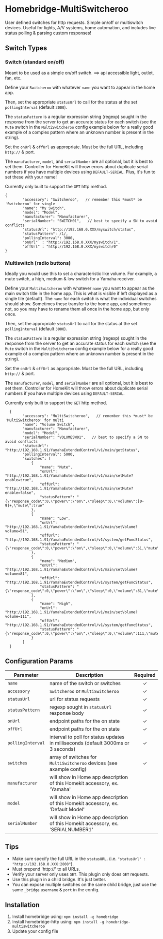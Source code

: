 # Homebridge-MultiSwitcheroo
User defined switches for http requests. Simple on/off or multiswitch devices. Useful for lights, A/V systems, home automation, and includes live status polling & parsing custom responses!


## Switch Types

### Switch (standard on/off)
Meant to be used as a simple on/off switch. 
 ==> api accessible light, outlet, fan, etc.

 Define your `Switcheroo` with whatever `name` you want to appear in the home app. 

Then, set the appropriate `statusUrl` to call for the status at the set `pollingInterval` (default `3000`).

The `statusPattern` is a regular expression string (regexp) sought in the response from the server to get an accurate status for each switch (see the `Mute` switch in the `MultiSwitcheroo` config example below for a really good example of a complex pattern where an unknown number is present in the string).

Set the `onUrl` & `offUrl` as appropriate. Must be the full URL, including `http://` & port.

The `manufacturer`, `model`, and `serialNumber` are all optional, but it is best to set them. Controller for HomeKit will throw errors about duplicate serial numbers if you have multiple devices using `DEFAULT-SERIAL`. Plus, it's fun to set these with your name!

Currently only built to support the `GET` http method. 


```
{
        "accessory": "Switcheroo",   // remember this *must* be 'Switcheroo' for single
        "name": "My Switch",
        "model": "Model",
        "manufacturer": "Manufacturer",
        "serialNumber": "SWITCH01",   // best to specify a SN to avoid conflicts
        "statusUrl": "http://192.168.0.XXX/myswitch/status",
        "statusPattern": /1/,
        "pollingInterval": 3000,
        "onUrl"  : "http://192.168.0.XXX/myswitch/1",
        "offUrl" : "http://192.168.0.XXX/myswitch/0"
}
```

### Multiswitch (radio buttons)
Ideally you would use this to set a characteristic like volume. For example, a mute switch, a high, medium & low switch for a Yamaha receiver.

Define your `MultiSwitcheroo` with whatever `name` you want to appear as the main switch title in the home app. This is what is visible if left displayed as a single tile (default). The `name` for each switch is what the individual switches should show. Sometimes these transfer to the home app, and sometimes not, so you may have to rename them all once in the home app, but only once. 

Then, set the appropriate `statusUrl` to call for the status at the set `pollingInterval` (default `3000`).

The `statusPattern` is a regular expression string (regexp) sought in the response from the server to get an accurate status for each switch (see the `Mute` switch in the `MultiSwitcheroo` config example below for a really good example of a complex pattern where an unknown number is present in the string).

Set the `onUrl` & `offUrl` as appropriate. Must be the full URL, including `http://` & port.

The `manufacturer`, `model`, and `serialNumber` are all optional, but it is best to set them. Controller for HomeKit will throw errors about duplicate serial numbers if you have multiple devices using `DEFAULT-SERIAL`. 

Currently only built to support the `GET` http method. 

```
  {
        "accessory": "MultiSwitcheroo",   // remember this *must* be 'MultiSwitcheroo' for multi
        "name": "Volume Switch",
        "manufacturer": "Manufacturer",
        "model": "Model",
        "serialNumber": "VOLUMESW01",   // best to specify a SN to avoid conflicts
        "statusUrl": "http://192.168.1.91/YamahaExtendedControl/v1/main/getStatus",
        "pollingInterval": 5000,
        "switches": [
            {
                "name": "Mute",
                "onUrl": "http://192.168.1.91/YamahaExtendedControl/v1/main/setMute?enable=true",
                "offUrl": "http://192.168.1.91/YamahaExtendedControl/v1/main/setMute?enable=false",
                "statusPattern": "{\"response_code\":0,\"power\":\"on\",\"sleep\":0,\"volume\":[0-9]+,\"mute\":true"
            },
            {
                "name": "Low",
                "onUrl": "http://192.168.1.91/YamahaExtendedControl/v1/main/setVolume?volume=51",
                "offUrl": "http://192.168.1.91/YamahaExtendedControl/v1/system/getFuncStatus",
                "statusPattern": "{\"response_code\":0,\"power\":\"on\",\"sleep\":0,\"volume\":51,\"mute\":false"
            },
            {
                "name": "Medium",
                "onUrl": "http://192.168.1.91/YamahaExtendedControl/v1/main/setVolume?volume=81",
                "offUrl": "http://192.168.1.91/YamahaExtendedControl/v1/system/getFuncStatus",
                "statusPattern": "{\"response_code\":0,\"power\":\"on\",\"sleep\":0,\"volume\":81,\"mute\":false"
            },
            {
                "name": "High",
                "onUrl": "http://192.168.1.91/YamahaExtendedControl/v1/main/setVolume?volume=111",
                "offUrl": "http://192.168.1.91/YamahaExtendedControl/v1/system/getFuncStatus",
                "statusPattern": "{\"response_code\":0,\"power\":\"on\",\"sleep\":0,\"volume\":111,\"mute\":false"
            }
        ]
  }
```

## Configuration Params

|        Parameter       |                                     Description                                     | Required |
| -----------------------| ----------------------------------------------------------------------------------- |:--------:|
| `name`                 | name of the switch or switches                                                      |     ✓    |
| `accessory`            | `Switcheroo` or `MultiSwitcheroo`                                                   |     ✓    |
| `statusUrl`            | url for status requests                                                             |     ✓    |
| `statusPattern`        | regexp sought in `statusUrl` response body                                          |     ✓    |
| `onUrl`                | endpoint paths for the on state                                                     |     ✓    |
| `offUrl`               | endpoint paths for the on state                                                     |     ✓    |
| `pollingInterval`      | interval to poll for status updates in milliseconds (default 3000ms or 3 seconds)   |     ✓    |
| `switches`             | array of switches for `MultiSwitcheroo` devices (see axample config)                |     ✓    |
| `manufacturer`         | will show in Home app description of this Homekit accessory, ex. 'Yamaha'           |          |
| `model`                | will show in Home app description of this Homekit accessory, ex. 'Default Model'    |          |
| `serialNumber`         | will show in Home app description of this Homekit accessory, ex. 'SERIALNUMBER1'    |          |


## Tips

  - Make sure specify the full URL in the `statusURL`. (i.e. `"statusUrl" : "http://192.168.0.XXX:2000"`).
  - Must prepend 'http://' to all URLs.
  - Verify your server only uses `GET`. This plugin only does `GET` requests.
  - Use this plugin in a child bridge. It's just better.
  - You can expose multiple switches on the same child bridge, just use the same `_bridge` `username` & `port` in the config.

## Installation

1. Install homebridge using: `npm install -g homebridge`
2. Install homebridge-http using: `npm install -g homebridge-multiswitcheroo`
3. Update your config file
